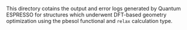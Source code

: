 This directory cotains the output and error logs generated by Quantum ESPRESSO for structures which underwent DFT-based geometry optimization using the pbesol functional and `relax` calculation type. 
